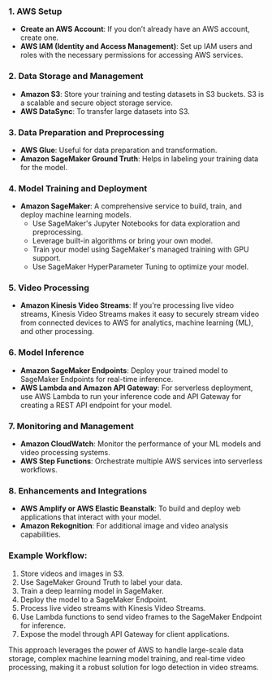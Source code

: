 
### 1. AWS Setup
- **Create an AWS Account**: If you don’t already have an AWS account, create one.
- **AWS IAM (Identity and Access Management)**: Set up IAM users and roles with the necessary permissions for accessing AWS services.

### 2. Data Storage and Management
- **Amazon S3**: Store your training and testing datasets in S3 buckets. S3 is a scalable and secure object storage service.
- **AWS DataSync**: To transfer large datasets into S3.

### 3. Data Preparation and Preprocessing
- **AWS Glue**: Useful for data preparation and transformation.
- **Amazon SageMaker Ground Truth**: Helps in labeling your training data for the model.

### 4. Model Training and Deployment
- **Amazon SageMaker**: A comprehensive service to build, train, and deploy machine learning models.
  - Use SageMaker's Jupyter Notebooks for data exploration and preprocessing.
  - Leverage built-in algorithms or bring your own model.
  - Train your model using SageMaker's managed training with GPU support.
  - Use SageMaker HyperParameter Tuning to optimize your model.

### 5. Video Processing
- **Amazon Kinesis Video Streams**: If you're processing live video streams, Kinesis Video Streams makes it easy to securely stream video from connected devices to AWS for analytics, machine learning (ML), and other processing.

### 6. Model Inference
- **Amazon SageMaker Endpoints**: Deploy your trained model to SageMaker Endpoints for real-time inference.
- **AWS Lambda and Amazon API Gateway**: For serverless deployment, use AWS Lambda to run your inference code and API Gateway for creating a REST API endpoint for your model.

### 7. Monitoring and Management
- **Amazon CloudWatch**: Monitor the performance of your ML models and video processing systems.
- **AWS Step Functions**: Orchestrate multiple AWS services into serverless workflows.

### 8. Enhancements and Integrations
- **AWS Amplify or AWS Elastic Beanstalk**: To build and deploy web applications that interact with your model.
- **Amazon Rekognition**: For additional image and video analysis capabilities.

### Example Workflow:
1. Store videos and images in S3.
2. Use SageMaker Ground Truth to label your data.
3. Train a deep learning model in SageMaker.
4. Deploy the model to a SageMaker Endpoint.
5. Process live video streams with Kinesis Video Streams.
6. Use Lambda functions to send video frames to the SageMaker Endpoint for inference.
7. Expose the model through API Gateway for client applications.

This approach leverages the power of AWS to handle large-scale data storage, complex machine learning model training, and real-time video processing, making it a robust solution for logo detection in video streams.